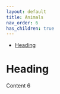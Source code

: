 ```yaml
---
layout: default
title: Animals
nav_order: 6
has_children: true
---
```


- [Heading](#heading)

# Heading

Content 6